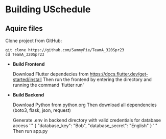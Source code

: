 # Building USchedule #

## Aquire files

Clone project from GitHub:
```
git clone https://github.com/SammyPie/TeamA_320Spr23
cd TeamA_320Spr23
```

* **Build Frontend**
    
    
    Download Flutter dependecies from https://docs.flutter.dev/get-started/install
    Then run the frontend by entering the directory and running the command 'flutter run'
* **Build Backend**
    

    Download Python from python.org
    Then download all dependencies (boto3, flask, json, request)
    
    Generate .env in backend directory with valid credentials for database access
    '''
    {
    "database_key": "Bob", 
    "database_secret": "English"
    }
    '''
    Then run app.py
